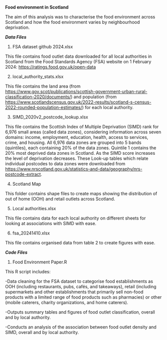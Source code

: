 ****Food environment in Scotland****

The aim of this analysis was to characterise the food environment across Scotland and how the food environment varies by neighbourhood deprivation. 


***Data Files***

1. FSA dataset github 2024.xlsx
   
This file contains food outlet data downloaded for all local authorities in Scotland from the Food Standards Agency (FSA) website on 1 February 2024: https://ratings.food.gov.uk/open-data


2. local_authority_stats.xlsx

This file contains the land area (from https://www.gov.scot/publications/scottish-government-urban-rural-classification-2020/documents/) and population (from https://www.scotlandscensus.gov.uk/2022-results/scotland-s-census-2022-rounded-population-estimates/) for each local authority.


3. SIMD_2020v2_postcode_lookup.xlsx

This file contains the Scottish Index of Multiple Deprivation (SIMD) rank for 6,976 small areas (called data zones), considering information across seven domains: income, employment, education, health, access to services, crime, and housing. All 6,976 data zones are grouped into 5 bands (quintiles), each containing 20% of the data zones. Quintile 1 contains the 20% most deprived data zones in Scotland. As the SIMD score increases the level of deprivation decreases. These Look-up tables which relate individual postcodes to data zones were downloaded from https://www.nrscotland.gov.uk/statistics-and-data/geography/nrs-postcode-extract. 


4. Scotland Map

This folder contains shape files to create maps showing the distribution of out of home (OOH) and retail outlets across Scotland.


5. Local authorities.xlsx

This file contains data for each local authority on different sheets for looking at associations with SIMD with ease.


6. fsa_20241410.xlsx

This file contains organised data from table 2 to create figures with ease.
   

***Code Files***

1. Food Environment Paper.R

This R script includes:

-Data cleaning for the FSA dataset to categorise food establishments as OOH (including restaurants, pubs, cafés, and takeaways), retail (including supermarkets and other establishments that primarily sell non-food products with a limited range of food products such as pharmacies) or other (mobile caterers, charity organizations, and home caterers).

-Outputs summary tables and figures of food outlet classification, overall and by local authority.

-Conducts an analysis of the association between food outlet density and SIMD, overall and by local authority. 
